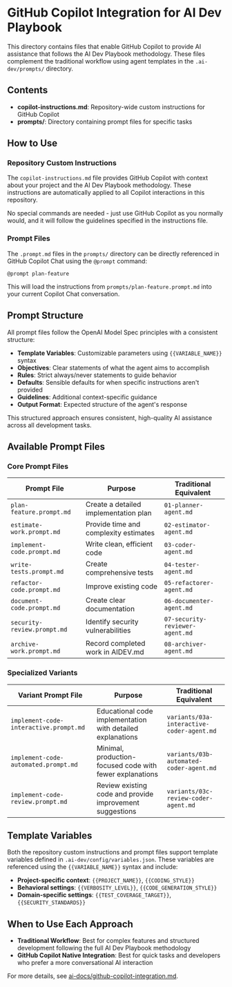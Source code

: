 # GitHub Copilot Integration for AI Dev Playbook

This directory contains files that enable GitHub Copilot to provide AI assistance that follows the AI Dev Playbook methodology. These files complement the traditional workflow using agent templates in the `.ai-dev/prompts/` directory.

## Contents

- **copilot-instructions.md**: Repository-wide custom instructions for GitHub Copilot
- **prompts/**: Directory containing prompt files for specific tasks

## How to Use

### Repository Custom Instructions

The `copilot-instructions.md` file provides GitHub Copilot with context about your project and the AI Dev Playbook methodology. These instructions are automatically applied to all Copilot interactions in this repository.

No special commands are needed - just use GitHub Copilot as you normally would, and it will follow the guidelines specified in the instructions file.

### Prompt Files

The `.prompt.md` files in the `prompts/` directory can be directly referenced in GitHub Copilot Chat using the `@prompt` command:

```
@prompt plan-feature
```

This will load the instructions from `prompts/plan-feature.prompt.md` into your current Copilot Chat conversation.

## Prompt Structure

All prompt files follow the OpenAI Model Spec principles with a consistent structure:

- **Template Variables**: Customizable parameters using `{{VARIABLE_NAME}}` syntax
- **Objectives**: Clear statements of what the agent aims to accomplish
- **Rules**: Strict always/never statements to guide behavior
- **Defaults**: Sensible defaults for when specific instructions aren't provided
- **Guidelines**: Additional context-specific guidance
- **Output Format**: Expected structure of the agent's response

This structured approach ensures consistent, high-quality AI assistance across all development tasks.

## Available Prompt Files

### Core Prompt Files

| Prompt File | Purpose | Traditional Equivalent |
|-------------|---------|------------------------|
| `plan-feature.prompt.md` | Create a detailed implementation plan | `01-planner-agent.md` |
| `estimate-work.prompt.md` | Provide time and complexity estimates | `02-estimator-agent.md` |
| `implement-code.prompt.md` | Write clean, efficient code | `03-coder-agent.md` |
| `write-tests.prompt.md` | Create comprehensive tests | `04-tester-agent.md` |
| `refactor-code.prompt.md` | Improve existing code | `05-refactorer-agent.md` |
| `document-code.prompt.md` | Create clear documentation | `06-documenter-agent.md` |
| `security-review.prompt.md` | Identify security vulnerabilities | `07-security-reviewer-agent.md` |
| `archive-work.prompt.md` | Record completed work in AIDEV.md | `08-archiver-agent.md` |

### Specialized Variants

| Variant Prompt File | Purpose | Traditional Equivalent |
|-------------|---------|------------------------|
| `implement-code-interactive.prompt.md` | Educational code implementation with detailed explanations | `variants/03a-interactive-coder-agent.md` |
| `implement-code-automated.prompt.md` | Minimal, production-focused code with fewer explanations | `variants/03b-automated-coder-agent.md` |
| `implement-code-review.prompt.md` | Review existing code and provide improvement suggestions | `variants/03c-review-coder-agent.md` |

## Template Variables

Both the repository custom instructions and prompt files support template variables defined in `.ai-dev/config/variables.json`. These variables are referenced using the `{{VARIABLE_NAME}}` syntax and include:

- **Project-specific context**: `{{PROJECT_NAME}}`, `{{CODING_STYLE}}`
- **Behavioral settings**: `{{VERBOSITY_LEVEL}}`, `{{CODE_GENERATION_STYLE}}`
- **Domain-specific settings**: `{{TEST_COVERAGE_TARGET}}`, `{{SECURITY_STANDARDS}}`

## When to Use Each Approach

- **Traditional Workflow**: Best for complex features and structured development following the full AI Dev Playbook methodology
- **GitHub Copilot Native Integration**: Best for quick tasks and developers who prefer a more conversational AI interaction

For more details, see [ai-docs/github-copilot-integration.md](../ai-docs/github-copilot-integration.md).
